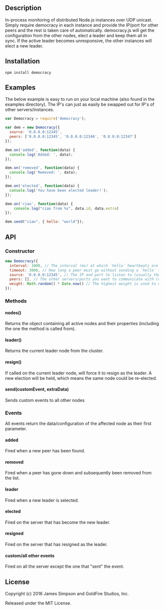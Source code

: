 ## Description
In-process monitoring of distributed Node.js instances over UDP unicast. Simply require democracy in each instance and provide the IP/port for other peers and the rest is taken care of automatically. democracy.js will get the configuration from the other nodes, elect a leader and keep them all in sync. If the active leader becomes unresponsive, the other instances will elect a new leader.

## Installation
```
npm install democracy
```

## Examples
The below example is easy to run on your local machine (also found in the examples directory). The IP's can just as easily be swapped out for IP's of other servers/instances.

```javascript
var Democracy = require('democracy');

var dem = new Democracy({
  source: '0.0.0.0:12345',
  peers: ['0.0.0.0:12345', '0.0.0.0:12346', '0.0.0.0:12347']
});

dem.on('added', function(data) {
  console.log('Added: ', data);
});

dem.on('removed', function(data) {
  console.log('Removed: ', data);
});

dem.on('elected', function(data) {
  console.log('You have been elected leader!');
});

dem.on('ciao', function(data) {
    console.log("ciao from %s", data.id, data.extra)
});

dem.send("ciao", { hello: "world"});

```

## API
### Constructor
```javascript
new Democracy({
  interval: 1000, // The interval (ms) at which `hello` heartbeats are sent to the other peers.
  timeout: 3000, // How long a peer must go without sending a `hello` to be considered down.
  source: '0.0.0.0:12345', // The IP and port to listen to (usually the local IP).
  peers: [], // The other servers/ports you want to communicate with (can be on the same or different server).
  weight: Math.random() * Date.now() // The highest weight is used to determine the new leader. Must be unique for each node.
});
```

### Methods
#### nodes()
Returns the object containing all active nodes and their properties (including the one the method is called from).
#### leader()
Returns the current leader node from the cluster.
#### resign()
If called on the current leader node, will force it to resign as the leader. A new election will be held, which means the same node could be re-elected.
#### send(customEvent, extraData)
Sends custom events to all other nodes

### Events
All events return the data/configuration of the affected node as their first parameter.

#### added
Fired when a new peer has been found.
#### removed
Fired when a peer has gone down and subsequently been removed from the list.
#### leader
Fired when a new leader is selected.
#### elected
Fired on the server that has become the new leader.
#### resigned
Fired on the server that has resigned as the leader.
#### custom/all other events
Fired on all the server except the one that "sent" the event.

## License
Copyright (c) 2016 James Simpson and GoldFire Studios, Inc.

Released under the MIT License.
